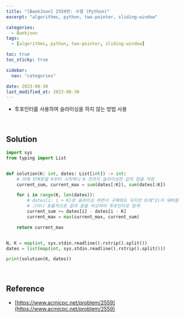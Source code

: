 ```yaml
---
title: "[BaekJoon] 2559번: 수열 (Python)"
excerpt: "algorithms, python, two-pointer, sliding-window"

categories:
  - Baekjoon
tags:
  - [algorithms, python, two-pointer, sliding-window]

toc: true
toc_sticky: true

sidebar:
  nav: "categories"

date: 2023-08-30
last_modified_at: 2023-08-30
---
```


- 투포인터를 사용하여 슬라이싱을 하지 않는 방법 사용

<br>

## Solution

```python
import sys
from typing import List


def solution(K: int, dates: List[int]) -> int:
    # 아래 반복문을 K부터 시작하니 K 전까지 슬라이싱한 값의 합을 저장
    current_sum, current_max = sum(dates[:K]), sum(dates[:K])

    for i in range(K, len(dates)):
        # dates[i: i + K]로 슬라이싱 하면서 구해줘도 되지만 O(N^2)이 돼버림
        # 그러니 효율적으로 끝과 끝을 비교하여 투포인터로 탐색
        current_sum += dates[i] - dates[i - K]
        current_max = max(current_max, current_sum)

    return current_max


N, K = map(int, sys.stdin.readline().rstrip().split())
dates = list(map(int, sys.stdin.readline().rstrip().split()))

print(solution(K, dates))
```

<br>

## Reference

- [https://www.acmicpc.net/problem/2559](https://www.acmicpc.net/problem/2559)
